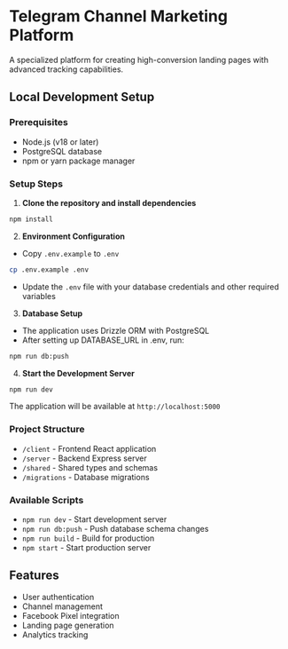 # Telegram Channel Marketing Platform

A specialized platform for creating high-conversion landing pages with advanced tracking capabilities.

## Local Development Setup

### Prerequisites
- Node.js (v18 or later)
- PostgreSQL database
- npm or yarn package manager

### Setup Steps

1. **Clone the repository and install dependencies**
```bash
npm install
```

2. **Environment Configuration**
- Copy `.env.example` to `.env`
```bash
cp .env.example .env
```
- Update the `.env` file with your database credentials and other required variables

3. **Database Setup**
- The application uses Drizzle ORM with PostgreSQL
- After setting up DATABASE_URL in .env, run:
```bash
npm run db:push
```

4. **Start the Development Server**
```bash
npm run dev
```
The application will be available at `http://localhost:5000`

### Project Structure
- `/client` - Frontend React application
- `/server` - Backend Express server
- `/shared` - Shared types and schemas
- `/migrations` - Database migrations

### Available Scripts
- `npm run dev` - Start development server
- `npm run db:push` - Push database schema changes
- `npm run build` - Build for production
- `npm start` - Start production server

## Features
- User authentication
- Channel management
- Facebook Pixel integration
- Landing page generation
- Analytics tracking
